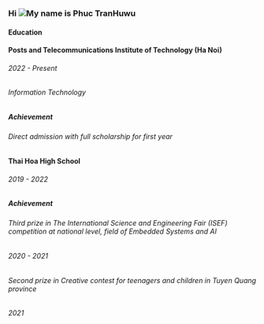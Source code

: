 ### Hi ![](https://user-images.githubusercontent.com/18350557/176309783-0785949b-9127-417c-8b55-ab5a4333674e.gif)My name is Phuc TranHuwu

#### **Education**
#### Posts and Telecommunications Institute of Technology (Ha Noi)
###### *2022 - Present*
###### Information Technology
##### **Achievement**
###### Direct admission with full scholarship for first year
#### Thai Hoa High School
###### *2019 - 2022*
##### **Achievement**
###### Third prize in The International Science and Engineering Fair (ISEF) competition at national level, field of Embedded Systems and AI
###### *2020 - 2021*
###### Second prize in Creative contest for teenagers and children in Tuyen Quang province
###### *2021*

